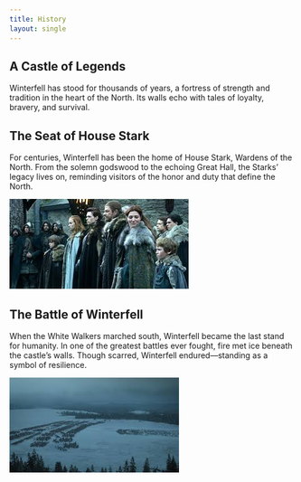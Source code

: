 ```yaml
---
title: History
layout: single
---
```


## A Castle of Legends

Winterfell has stood for thousands of years, a fortress of strength and tradition in the heart of the North. Its walls echo with tales of loyalty, bravery, and survival.

## The Seat of House Stark 

For centuries, Winterfell has been the home of House Stark, Wardens of the North. From the solemn godswood to the echoing Great Hall, the Starks’ legacy lives on, reminding visitors of the honor and duty that define the North.

![Stark Family](/assets/images/starks.jpeg)

## The Battle of Winterfell 

When the White Walkers marched south, Winterfell became the last stand for humanity. In one of the greatest battles ever fought, fire met ice beneath the castle’s walls. Though scarred, Winterfell endured—standing as a symbol of resilience.

![Battle of Winterfell](/assets/images/battle.jpeg)
